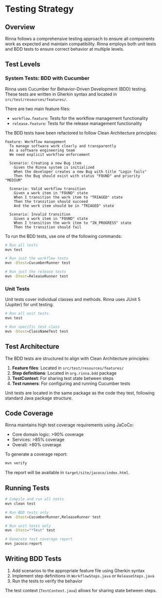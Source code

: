 # Testing Strategy

## Overview

Rinna follows a comprehensive testing approach to ensure all components work as expected and maintain compatibility. Rinna employs both unit tests and BDD tests to ensure correct behavior at multiple levels.

## Test Levels

### System Tests: BDD with Cucumber

Rinna uses Cucumber for Behavior-Driven Development (BDD) testing. These tests are written in Gherkin syntax and located in `src/test/resources/features/`.

There are two main feature files:
- `workflow.feature`: Tests for the workflow management functionality
- `release.feature`: Tests for the release management functionality

The BDD tests have been refactored to follow Clean Architecture principles:

```gherkin
Feature: Workflow management
  To manage software work clearly and transparently
  As a software engineering team
  We need explicit workflow enforcement

  Scenario: Creating a new Bug item
    Given the Rinna system is initialized
    When the developer creates a new Bug with title "Login fails"
    Then the Bug should exist with status "FOUND" and priority "MEDIUM"

  Scenario: Valid workflow transition
    Given a work item in "FOUND" state
    When I transition the work item to "TRIAGED" state
    Then the transition should succeed
    And the work item should be in "TRIAGED" state

  Scenario: Invalid transition
    Given a work item in "FOUND" state
    When I transition the work item to "IN_PROGRESS" state
    Then the transition should fail
```

To run the BDD tests, use one of the following commands:

```bash
# Run all tests
mvn test

# Run just the workflow tests
mvn -Dtest=CucumberRunner test

# Run just the release tests
mvn -Dtest=ReleaseRunner test
```

### Unit Tests

Unit tests cover individual classes and methods. Rinna uses JUnit 5 (Jupiter) for unit testing.

```bash
# Run all unit tests
mvn test

# Run specific test class
mvn -Dtest=ClassNameTest test
```

## Test Architecture

The BDD tests are structured to align with Clean Architecture principles:

1. **Feature files**: Located in `src/test/resources/features/`
2. **Step definitions**: Located in `org.rinna.bdd` package
3. **TestContext**: For sharing test state between steps
4. **Test runners**: For configuring and running Cucumber tests

Unit tests are located in the same package as the code they test, following standard Java package structure.

## Code Coverage

Rinna maintains high test coverage requirements using JaCoCo:

- Core domain logic: >90% coverage
- Services: >85% coverage 
- Overall: >80% coverage

To generate a coverage report:

```bash
mvn verify
```

The report will be available in `target/site/jacoco/index.html`.

## Running Tests

```bash
# Compile and run all tests
mvn clean test

# Run BDD tests only
mvn -Dtest=CucumberRunner,ReleaseRunner test

# Run unit tests only
mvn -Dtest="*Test" test

# Generate test coverage report
mvn jacoco:report
```

## Writing BDD Tests

1. Add scenarios to the appropriate feature file using Gherkin syntax
2. Implement step definitions in `WorkflowSteps.java` or `ReleaseSteps.java`
3. Run the tests to verify the behavior

The test context (`TestContext.java`) allows for sharing state between steps.